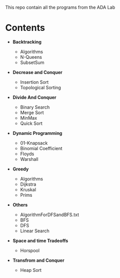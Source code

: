 This repo contain all the programs from the ADA Lab

Contents
=====
* __Backtracking__
	* Algorithms
	* N-Queens
	* SubsetSum

* __Decrease and Conquer__
	* Insertion Sort
	* Topological Sorting
	
* __Divide And Conquer__
	* Binary Search
	* Merge Sort
	* MinMax
	* Quick Sort

* __Dynamic Programming__
	* 01-Knapsack
	* Binomial Coefficient
	* Floyds
	* Warshall

* __Greedy__
	* Algorithms
	* Dijkstra
	* Kruskal
	* Prims

* __Others__
	* AlgorithmForDFSandBFS.txt
	* BFS
	* DFS
	* Linear Search

* __Space and time Tradeoffs__	
	* Horspool

* __Transfrom and Conquer__
	* Heap Sort
